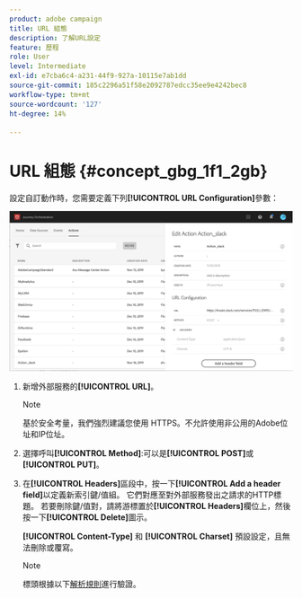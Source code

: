```yaml
---
product: adobe campaign
title: URL 組態
description: 了解URL設定
feature: 歷程
role: User
level: Intermediate
exl-id: e7cba6c4-a231-44f9-927a-10115e7ab1dd
source-git-commit: 185c2296a51f58e2092787edcc35ee9e4242bec8
workflow-type: tm+mt
source-wordcount: '127'
ht-degree: 14%

---
```


# URL 組態 {#concept_gbg_1f1_2gb}

設定自訂動作時，您需要定義下列&#x200B;**[!UICONTROL URL Configuration]**&#x200B;參數：

![](../assets/journeyurlconfiguration.png)

1. 新增外部服務的&#x200B;**[!UICONTROL URL]**。

   >[!NOTE]
   >
   >基於安全考量，我們強烈建議您使用 HTTPS。不允許使用非公用的Adobe位址和IP位址。

1. 選擇呼叫&#x200B;**[!UICONTROL Method]**:可以是&#x200B;**[!UICONTROL POST]**&#x200B;或&#x200B;**[!UICONTROL PUT]**。
1. 在&#x200B;**[!UICONTROL Headers]**&#x200B;區段中，按一下&#x200B;**[!UICONTROL Add a header field]**&#x200B;以定義新索引鍵/值組。 它們對應至對外部服務發出之請求的HTTP標題。 若要刪除鍵/值對，請將游標置於&#x200B;**[!UICONTROL Headers]**&#x200B;欄位上，然後按一下&#x200B;**[!UICONTROL Delete]**&#x200B;圖示。

   **[!UICONTROL Content-Type]** 和 **[!UICONTROL Charset]** 預設設定，且無法刪除或覆寫。

   >[!NOTE]
   >
   >標頭根據以下[解析規則](https://tools.ietf.org/html/rfc7230#section-3.2.4)進行驗證。
